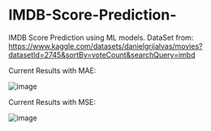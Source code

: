 # IMDB-Score-Prediction-
IMDB Score Prediction using ML models. 
DataSet from: https://www.kaggle.com/datasets/danielgrijalvas/movies?datasetId=2745&sortBy=voteCount&searchQuery=imbd

Current Results with MAE:

![image](https://user-images.githubusercontent.com/72432082/223422933-2162aac4-45eb-4356-a8b7-fc046de76dac.png)

Current Results with MSE:

![image](https://user-images.githubusercontent.com/72432082/223423019-e58a1ac9-90b1-4fe0-8de3-f989e7f825d1.png)
